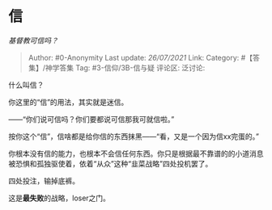 # 信
*基督教可信吗？*

> Author: #0-Anonymity
> Last update: *26/07/2021*
> Link:
> Category: #【答集】/神学答集
> Tag: #3-信仰/3B-信与疑
> 评论区:
> 泛讨论:

什么叫信？

你这里的“信”的用法，其实就是迷信。

——“你们说可信吗？你们要都说可信那我可就信啦。”

按你这个“信”，信啥都是给你信的东西抹黑——“看，又是一个因为信xx完蛋的。”

你根本没有信的能力，也根本不会信任何东西。你只是根据最不靠谱的的小道消息被恐惧和孤独驱使着，依着“从众”这种“韭菜战略”四处投机罢了。

四处投注，输掉底裤。

这是**最失败**的战略，loser之门。
